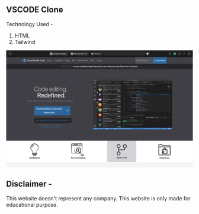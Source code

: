 ## VSCODE Clone

Technology Used - 

1. HTML
2. Tailwind

![Screenshot](./clone%20img.png)

## Disclaimer - 

This website doesn't represent any company. This website is only made for educational purpose.